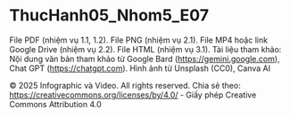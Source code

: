 # ThucHanh05_Nhom5_E07
File PDF (nhiệm vụ 1.1, 1.2).
File PNG (nhiệm vụ 2.1).
File MP4 hoặc link Google Drive (nhiệm vụ 2.2).
File HTML (nhiệm vụ 3.1).
Tài liệu tham khảo:
Nội dung văn bản tham khảo từ Google Bard (https://gemini.google.com), Chat GPT (https://chatgpt.com). 
Hình ảnh từ Unsplash (CC0), Canva AI

© 2025 Infographic và Video. All rights reserved.
     Chia sẻ theo: https://creativecommons.org/licenses/by/4.0/  -
Giấy phép Creative Commons Attribution 4.0
